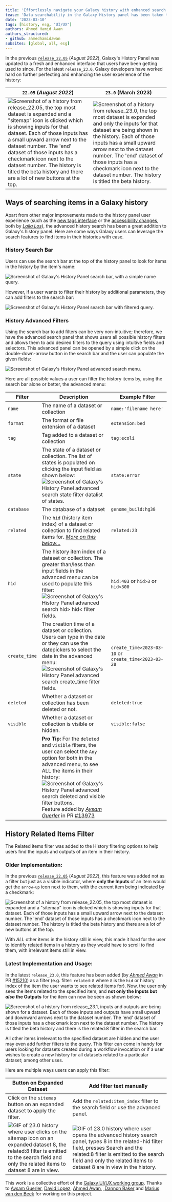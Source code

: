 ```yaml
---
title: 'Effortlessly navigate your Galaxy history with enhanced search options'
tease: 'Data searchability in the Galaxy History panel has been taken to new levels with the advanced search options that allow users to not only find items with more ease, but also find relations within items in their history.'
date: '2023-03-10'
tags: [history, esg, "UI/UX"]
authors: Ahmed Hamid Awan
authors_structured:
- github: ahmedhamidawan
subsites: [global, all, esg]
---
```


In the previous [`release_22.05`](http://localhost:8080/news/2022-08-galaxy-release-22-05/) (_August 2022_), Galaxy's History Panel was updated to a fresh and enhanced interface that users have been getting used to since. For the latest `release_23.0`, Galaxy developers have worked hard on further perfecting and enhancing the user experience of the history:

| `22.05` (_August 2022_) | `23.0` (March 2023) |
| ----------------------- | ------------------- |
| ![Screenshot of a history from release_22.05, the top most dataset is expanded and a "sitemap" icon is clicked which is showing inputs for that dataset. Each of those inputs has a small upward arrow next to the dataset number. The 'end' dataset of those inputs has a checkmark icon next to the dataset number. The history is titled the beta history and there are a lot of new buttons at the top.](https://docs.galaxyproject.org/en/master/_images/22.05-history.png) | ![Screenshot of a history from release_23.0, the top most dataset is expanded and only the inputs for that dataset are being shown in the history. Each of those inputs has a small upward arrow next to the dataset number. The 'end' dataset of those inputs has a checkmark icon next to the dataset number. The history is titled the beta history.](./23.0-history.png) |


## Ways of searching items in a Galaxy history

Apart from other major improvements made to the history panel user experience (such as the [new tags interface](https://github.com/galaxyproject/galaxy/pull/14936) or the [accessibility changes](https://galaxyproject.org/news/2023-01-20-accessibility-report/), both by [_Laila Los_](https://github.com/ElectronicBlueberry)), the advanced history search has been a great addition to Galaxy's history panel. Here are some ways Galaxy users can leverage the search features to find items in their histories with ease.

### History Search Bar

Users can use the search bar at the top of the history panel to look for items in the history by the item's name:

![Screenshot of Galaxy's History Panel search bar, with a simple name query.](./history-search-bar-simple-query.png)

However, if a user wants to filter their history by additional parameters, they can add filters to the search bar:

![Screenshot of Galaxy's History Panel search bar with filtered query.](./history-search-bar-filter-query.png)

### History Advanced Filters

Using the search bar to add filters can be very non-intuitive; therefore, we have the advanced search panel that shows users all possible history filters and allows them to add desired filters to the query using intuitive fields and selectors. This advanced panel can be opened by a simple click on the double-down-arrow button in the search bar and the user can populate the given fields:

![Screenshot of Galaxy's History Panel advanced search menu.](./history-advanced-search.png)

Here are all possible values a user can filter the history items by, using the search bar alone or better, the advanced menu:

| Filter | Description | Example Filter |
| ------ | ----------- | ------------- |
| `name` | The name of a dataset or collection | `name:'filename here'` | 
| `format` | The format or file extension of a dataset | `extension:bed` |
| `tag`  | Tag added to a dataset or collection | `tag:ecoli` |
| `state` | The state of a dataset or collection. The list of states is populated on clicking the input field as shown below: <br /> ![Screenshot of Galaxy's History Panel advanced search state filter datalist of states.](./history-state-filter-datalist.png) | `state:error` |
| `database` | The database of a dataset | `genome_build:hg38` |
| `related` | The `hid` (history item index) of a dataset or collection to find related items for. [_More on this below..._](#history-related-items-filter) | `related:23` |
| `hid` | The history item index of a dataset or collection. The greater than/less than input fields in the advanced menu can be used to populate this filter: <br /> ![Screenshot of Galaxy's History Panel advanced search hid> hid< filter fields.](./history-hid-gt-lt-field.png) | `hid:403` or `hid>3` or `hid<300` |
| `create_time` | The creation time of a dataset or collection. Users can type in the date or they can use the datepickers to select the date in the advanced menu: <br /> ![Screenshot of Galaxy's History Panel advanced search create_time filter fields.](./history-create-time-fields.png) | `create_time>2023-03-10` or `create_time<2023-03-28` |
| `deleted` | Whether a dataset or collection has been deleted or not. | `deleted:true` |
| `visible` | Whether a dataset or collection is visible or hidden. | `visible:false` |
| | **Pro Tip:** For the `deleted` and `visible` filters, the user can select the `Any` option for both in the advanced menu, to see ALL the items in their history: <br /> ![Screenshot of Galaxy's History Panel advanced search deleted and visible filter buttons.](./history-deleted-visible-filter-btns.png) <br /> Feature added by [_Aysam Guerler_](https://github.com/guerler) in PR [#13973](https://github.com/galaxyproject/galaxy/pull/13973) |


## History Related Items Filter

The Related items filter was added to the History filtering options to help users find the inputs and outputs of an item in their history. 

### Older Implementation:

In the previous [`release_22.05`](http://localhost:8080/news/2022-08-galaxy-release-22-05/) (_August 2022_), this feature was added not as a filter but just as a visible indicator, where **only the Inputs** of an item would get the `arrow-up` icon next to them, with the current item being indicated by a checkmark:

![Screenshot of a history from release_22.05, the top most dataset is expanded and a "sitemap" icon is clicked which is showing inputs for that dataset. Each of those inputs has a small upward arrow next to the dataset number. The 'end' dataset of those inputs has a checkmark icon next to the dataset number. The history is titled the beta history and there are a lot of new buttons at the top.](https://docs.galaxyproject.org/en/master/_images/22.05-history.png)

With _ALL_ other items in the history still in view, this made it hard for the user to identify related items in a history as they would have to scroll to find them, with irrelevant items still in view.

### Latest Implementation and Usage:

In the latest `release_23.0`, this feature has been added (by [_Ahmed Awan_](https://github.com/ahmedhamidawan) in PR [#15210](https://github.com/galaxyproject/galaxy/pull/15210)) as a filter (e.g. filter: `related:8` where `8` is the `hid` or history index of the item the user wants to see related items for). Now, the user only sees the items related to the specified item, and **not only the Inputs but _also_ the Outputs** for the item can now be seen as shown below:

![Screenshot of a history from release_23.1, inputs and outputs are being shown for a dataset. Each of those inputs and outputs have small upward and downward arrows next to the dataset number. The 'end' dataset of those inputs has a checkmark icon next to the dataset number. The history is titled the beta history and there is the related:8 filter in the search bar.](./23.0-history-related-filter.png)

All other items irrelevant to the specified dataset are hidden and the user may even add further filters to the query. This filter can come in handy for users looking for datasets created during a workflow invocation or if a user wishes to create a new history for all datasets related to a particular dataset; among other uses.

Here are multiple ways users can apply this filter:

| Button on Expanded Dataset | Add filter text manually |
| -------------------------- | ------------------------ |
| Click on the `sitemap` button on an expanded dataset to apply the filter. | Add the `related:item_index` filter to the search field or use the advanced panel.
| ![GIF of 23.0 history where user clicks on the sitemap icon on an expanded dataset 8, the related:8 filter is emitted to the search field and only the related items to dataset 8 are in view.](./23.0-history-related-filter-button.gif) | ![GIF of 23.0 history where user opens the advanced history search panel, types 8 in the related-hid filter field, presses Search and the related:8 filter is emitted to the search field and only the related items to dataset 8 are in view in the history.](./23.0-history-related-filter-text.gif) |

This work is a collective effort of the [Galaxy UI/UX working group](https://github.com/orgs/galaxyproject/teams/wg-uiux).
Thanks to [Aysam Guerler](https://github.com/guerler), [David Lopez](https://github.com/davelopez), [Ahmed Awan](https://github.com/ahmedhamidawan), ,[Dannon Baker](https://github.com/dannon) and [Marius van den Beek](https://github.com/mvdbeek) for working on this project.
